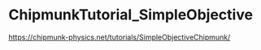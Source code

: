 ChipmunkTutorial_SimpleObjective
================================

https://chipmunk-physics.net/tutorials/SimpleObjectiveChipmunk/
